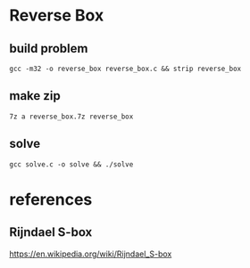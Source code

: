 # Reverse Box

## build problem
```
gcc -m32 -o reverse_box reverse_box.c && strip reverse_box
```

## make zip
```
7z a reverse_box.7z reverse_box
```

## solve
```
gcc solve.c -o solve && ./solve
```

# references
## Rijndael S-box
https://en.wikipedia.org/wiki/Rijndael_S-box

